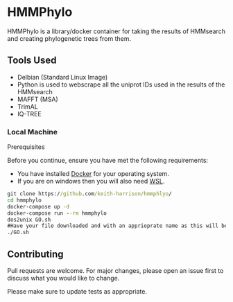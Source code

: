 # HMMPhylo
HMMPhylo is a library/docker container for taking the results of HMMsearch and creating phylogenetic trees from them.
## Tools Used
* Delbian (Standard Linux Image)
* Python is used to webscrape all the uniprot IDs used in the results of the HMMsearch
* MAFFT (MSA) 
* TrimAL 
* IQ-TREE

### Local Machine

Prerequisites

Before you continue, ensure you have met the following requirements:
* You have installed [Docker](https://docs.docker.com/get-docker/) for your operating system.
* If you are on windows then you will also need [WSL](https://docs.microsoft.com/en-us/windows/wsl/install-win10).
```bat
git clone https://github.com/keith-harrison/hmmphlyo/
cd hmmphylo
docker-compose up -d
docker-compose run --rm hmmphylo
dos2unix GO.sh
#Have your file downloaded and with an apprioprate name as this will be the name of the folder :)
./GO.sh
```

## Contributing
Pull requests are welcome. For major changes, please open an issue first to discuss what you would like to change.

Please make sure to update tests as appropriate.
